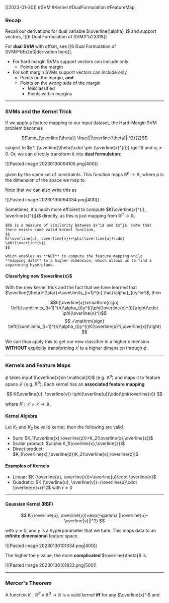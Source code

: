 [[2023-01-30]] #SVM #Kernel #DualFormulation #FeatureMap 

### Recap
Recall our derivations for dual variable $\overline{\alpha}_i$ and support vectors, ![[6 Dual Formulation of SVM#^b23318]]

For **dual SVM** with offset, see [[6 Dual Formulation of SVM#^bfb2e3|derivation here]].

- For hard margin SVMs support vectors can include only
	- Points on the margin
- For soft margin SVMs support vectors can include only
	- Points on the margin, **and**
	- Points on the *wrong side* of the margin
		- Misclassified
		- Points within margins

---

### SVMs and the Kernel Trick

If we apply a feature mapping to our input dataset, the Hard-Margin SVM problem becomes

$$\min_{\overline{\theta}} \frac{||\overline{\theta}||^2}{2}$$

subject to $y^i (\overline{\theta}\cdot \phi (\overline{x}^{i})) \ge 1$ and $\alpha_{i}\ge 0$. Or, we can directly transform it into **dual formulation**: 

![[Pasted image 20230130094105.png|400]]

given by the same set of constraints. This function maps $\mathbb{R}^{p}\to \mathbb{R}$, where $p$ is the dimension of the space we map to.

Note that we can also write this as

![[Pasted image 20230130094334.png|400]]

Sometimes, it's much more efficient to compute $K(\overline{x}^{i}, \overline{x}^{j})$ directly, as this is just mapping from $\mathbb{R}^{d} \to \mathbb{R}$.

```ad-important
$K$ is a measure of similarity between $x^i$ and $x^j$. Note that there exists some valid kernel function,
$$
K(\overline{u}, \overline{v})=\phi(\overline{u})\cdot \phi(\overline{v})
$$

which enables us **NOT** to compute the feature mapping while **mapping data** to a higher dimension, which allows us to find a separating hyperplane.
```


#### Classifying new $\overline{x}$

With the new kernel trick and the fact that we have learned that $\overline{\theta}^{\star}=\sum\limits_{i=1}^{n} \hat{\alpha}_{i}y^ix^i$, then

$$h(\overline{x})=\mathrm{sign} \left(\sum\limits_{i=1}^{n}\alpha_{i}y^{i}\phi(\overline{x}^{i})\right)\cdot \phi(\overline{x}^i)$$
$$
=\mathrm{sign} \left(\sum\limits_{i=1}^{n}\alpha_{i}y^{i}K(\overline{x}^i,\overline{x})\right)
$$

We can thus apply this to get our new classifier in a higher dimension **WITHOUT** explicitly transforming $x^i$ to a higher dimension through $\phi$.

---

### Kernels and Feature Maps
$\phi$ takes input $\overline{x}\in \mathcal{X}$ (e.g. $\mathbb{R}^d$) and maps it to feature space $\mathcal{F}$ (e.g. $\mathbb{R}^p$). Each kernel has an **associated feature mapping**

$$
K(\overline{u}, \overline{v})=\phi(\overline{u})\cdot\phi(\overline{v})
$$

where $K:\mathcal{X}\times \mathcal{X}\to\mathbb{R}$.


#### Kernel Algebra
Let $K_1$ and $K_2$ be valid kernel, then the following are valid
- Sum:  $K_1(\overline{x},\overline{z})+K_2(\overline{x},\overline{z})$ 
- Scalar product: $\alpha K_1(\overline{x},\overline{z})$ 
- Direct product: $K_1(\overline{x},\overline{z})K_2(\overline{x},\overline{z})$

#### Examples of Kernels
- Linear: $K (\overline{u}, \overline{v})=\overline{u}\cdot \overline{v}$
- Quadratic: $K (\overline{u}, \overline{v})=(\overline{u}\cdot \overline{v}+r)^2$ with $r\ge 0$

---

#### Gaussian Kernel (RBF)
$$
K (\overline{u}, \overline{v})=exp(-\gamma ||\overline{u}-\overline{v}||^2)
$$

with $\gamma\ge 0$, and $\gamma$ is a hyperparameter that we tune. This maps data to an **infinite dimensional** feature space.

![[Pasted image 20230130101334.png|400]]

The higher the $\gamma$ value, the more **complicated** $\overline{\theta}$ is.

![[Pasted image 20230130101833.png|500]]


---

### Mercer's Theorem
A function $K:\mathbb{R}^{d}\times \mathbb{R}^{d} \to \mathbb{R}$ is a valid kernel **iff** for any $\overline{x}^i$ and 
